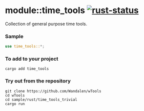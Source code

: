 # module::time_tools [![rust-status](https://github.com/Wandalen/wTools/actions/workflows/RustPublish.yml/badge.svg)](https://github.com/Wandalen/wTools/actions/workflows/RustPublish.yml)

Collection of general purpose time tools.

### Sample

``` rust test
use time_tools::*;

```

<!-- # qqq : for Rust dev : please add -->

### To add to your project

``` shell
cargo add time_tools
```

### Try out from the repository

``` shell test
git clone https://github.com/Wandalen/wTools
cd wTools
cd sample/rust/time_tools_trivial
cargo run
```

